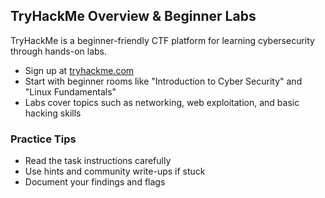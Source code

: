 ## TryHackMe Overview & Beginner Labs

TryHackMe is a beginner-friendly CTF platform for learning cybersecurity through hands-on labs.

- Sign up at [tryhackme.com](https://tryhackme.com/)
- Start with beginner rooms like "Introduction to Cyber Security" and "Linux Fundamentals"
- Labs cover topics such as networking, web exploitation, and basic hacking skills

### Practice Tips
- Read the task instructions carefully
- Use hints and community write-ups if stuck
- Document your findings and flags
